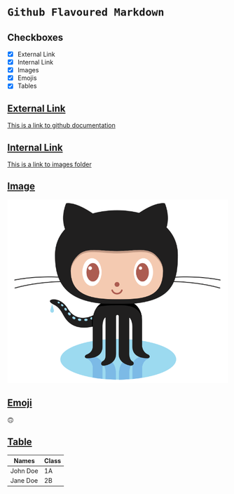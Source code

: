 # `Github Flavoured Markdown`
## Checkboxes
* [x] External Link <a name="external-link"> </a>
* [x] Internal Link <a name="internal-link"> </a>
* [x] Images <a name="images"> </a>
* [x] Emojis <a name="emojis"> </a>
* [x] Tables <a name="tables"> </a>

## [External Link](#external-link)
[This is a link to github documentation](https://help.github.com/en)

## [Internal Link](#internal-link)
[This is a link to images folder](https://github.com/gokcete/authoring/tree/main/images)

## [Image](#images)

![Alt](https://github.com/gokcete/authoring/blob/main/images/logo.png)

## [Emoji](#emojis)

:upside_down_face:

## [Table](#tables)

| Names  | Class |
|--------|-------|
|John Doe| 1A    |
|Jane Doe| 2B    |

